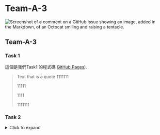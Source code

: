 # Team-A-3

![Screenshot of a comment on a GitHub issue showing an image, added in the Markdown, of an Octocat smiling and raising a tentacle.](https://myoctocat.com/assets/images/base-octocat.svg)

## Team-A-3


### Task 1
這個是我們Task1 的程式碼 [GitHub Pages](https://github.com/40823111/Team-A-3/blob/main/Task%201)).

> Text that is a quote
> 1111111
> <p>11111<p>
> <p>1111<p>
> <p>1111111<p>
### Task 2
<details>
<summary>Click to expand</summary>

- [x] #739
- [ ] https://github.com/octo-org/octo-repo/issues/740
- [ ] Add delight to the experience when all tasks are complete :tada:

## Code Examples

```python
 Text that is a quote
1111111
 <p>11111<p>
 <p>1111<p>
><p>1111111<p>

</details>
```


## Code Examples
